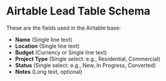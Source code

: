 # Airtable Lead Table Schema

These are the fields used in the Airtable base:

- **Name** (Single line text)  
- **Location** (Single line text)  
- **Budget** (Currency or Single line text)  
- **Project Type** (Single select: e.g., Residential, Commercial)  
- **Status** (Single select: e.g., New, In Progress, Converted)  
- **Notes** (Long text, optional)  
